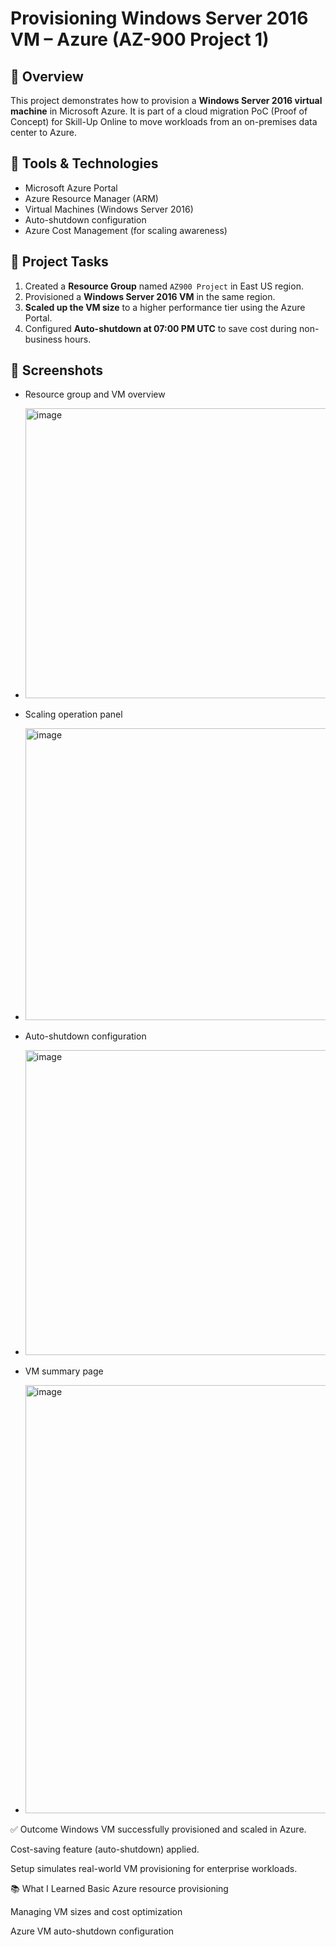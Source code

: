# Provisioning Windows Server 2016 VM – Azure (AZ-900 Project 1)

## 🚀 Overview

This project demonstrates how to provision a **Windows Server 2016 virtual machine** in Microsoft Azure. It is part of a cloud migration PoC (Proof of Concept) for Skill-Up Online to move workloads from an on-premises data center to Azure.

## 🧰 Tools & Technologies

- Microsoft Azure Portal
- Azure Resource Manager (ARM)
- Virtual Machines (Windows Server 2016)
- Auto-shutdown configuration
- Azure Cost Management (for scaling awareness)

## 🔄 Project Tasks

1. Created a **Resource Group** named `AZ900 Project` in East US region.
2. Provisioned a **Windows Server 2016 VM** in the same region.
3. **Scaled up the VM size** to a higher performance tier using the Azure Portal.
4. Configured **Auto-shutdown at 07:00 PM UTC** to save cost during non-business hours.

## 📸 Screenshots

- Resource group and VM overview
- <img width="940" height="464" alt="image" src="https://github.com/user-attachments/assets/da011142-6eaa-4d07-880c-29ce8cb19bc5" />

- Scaling operation panel
- <img width="940" height="467" alt="image" src="https://github.com/user-attachments/assets/6e4018ab-99e6-4081-a0a3-95c3a49ec17f" />

- Auto-shutdown configuration
- <img width="940" height="488" alt="image" src="https://github.com/user-attachments/assets/4207436d-372c-438d-b66a-1fc59cd1044d" />

- VM summary page
- <img width="940" height="685" alt="image" src="https://github.com/user-attachments/assets/c5e31df8-fec7-4792-81b2-a2968846f8b8" />

✅ Outcome
Windows VM successfully provisioned and scaled in Azure.

Cost-saving feature (auto-shutdown) applied.

Setup simulates real-world VM provisioning for enterprise workloads.

📚 What I Learned
Basic Azure resource provisioning

Managing VM sizes and cost optimization

Azure VM auto-shutdown configuration

